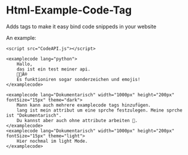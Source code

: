 # Html-Example-Code-Tag
Adds tags to make it easy bind code snippeds in your website

An example:


    <script src="CodeAPI.js"></script>

    <examplecode lang="python">
        Hallo,
        das ist ein test meiner api.
        🧑🏼Ä®
        Es funktioniren sogar sonderzeichen und emojis!
    </examplecode>

    <examplecode lang="Dokumentarisch" width="1000px" height="200px" fontSize="15px" theme="dark">
        Mann kann auch mehrere examplecode tags hinzufügen.
        lang ist mein attribut um eine sprche festzulegen. Meine sprche ist "Dokumentarisch".
        Du kannst aber auch ohne attribute arbeiten 🙂.
    </examplecode>
    <examplecode lang="Dokumentarisch" width="1000px" height="200px" fontSize="15px" theme="light">
        Hier nochmal im light Mode.
    </examplecode>
</body>
</html>
